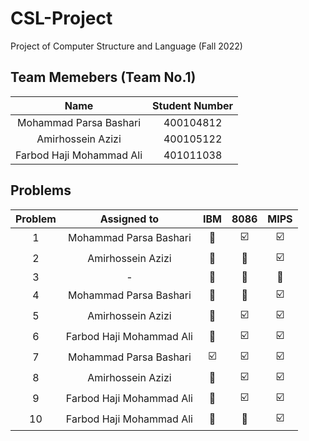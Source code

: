 # CSL-Project
Project of Computer Structure and Language (Fall 2022)

## Team Memebers (Team No.1)
| Name | Student Number |
|:----:|:--------------:|
| Mohammad Parsa Bashari | 400104812 |
| Amirhossein Azizi | 400105122 |
| Farbod Haji Mohammad Ali | 401011038 |

## Problems
| Problem |  Assigned to   |  IBM | 8086 | MIPS | 
|:-------:|:--------------:|:----:|:----:|:----:|
| 1 | Mohammad Parsa Bashari | :black_square_button: | :ballot_box_with_check: | :ballot_box_with_check: |
| 2 | Amirhossein Azizi | :black_square_button: | :black_square_button: | :ballot_box_with_check: |
| 3 | - | :black_square_button: | :black_square_button: | :black_square_button: |
| 4 | Mohammad Parsa Bashari | :black_square_button: | :black_square_button: | :ballot_box_with_check: |
| 5 | Amirhossein Azizi | :black_square_button: | :ballot_box_with_check: | :ballot_box_with_check: |
| 6 | Farbod Haji Mohammad Ali | :black_square_button: | :ballot_box_with_check: |  :ballot_box_with_check: |
| 7 | Mohammad Parsa Bashari | :ballot_box_with_check: | :ballot_box_with_check: | :ballot_box_with_check: |
| 8 | Amirhossein Azizi | :black_square_button: | :ballot_box_with_check: | :ballot_box_with_check: |
| 9 | Farbod Haji Mohammad Ali | :black_square_button: | :ballot_box_with_check: | :ballot_box_with_check: |
| 10| Farbod Haji Mohammad Ali | :black_square_button: | :black_square_button: | :ballot_box_with_check: |
